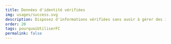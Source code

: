 ```yaml
---
title: Données d'identité vérifiées
img: usages/success.svg
description: Disposez d'informations vérifiées sans avoir à gérer des identifiants/mots de passe
order: 20
tags: pourquoiUtiliserFC
permalink: false
---
```

